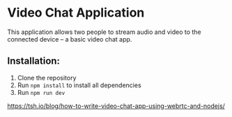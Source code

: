 # Video Chat Application

This application allows two people to stream audio and video to the connected device – a basic video chat app.

## Installation:

1. Clone the repository
2. Run `npm install` to install all dependencies
3. Run `npm run dev`

https://tsh.io/blog/how-to-write-video-chat-app-using-webrtc-and-nodejs/
